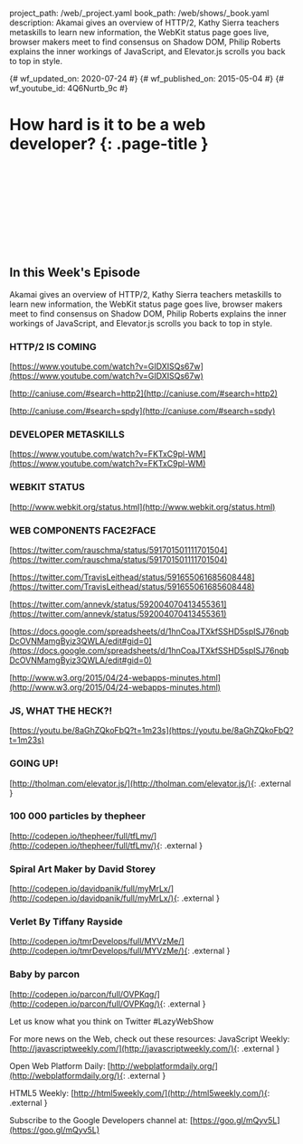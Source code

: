 project_path: /web/_project.yaml
book_path: /web/shows/_book.yaml
description: Akamai gives an overview of HTTP/2, Kathy Sierra teachers metaskills to learn new information, the WebKit status page goes live, browser makers meet to find consensus on Shadow DOM, Philip Roberts explains the inner workings of JavaScript, and Elevator.js scrolls you back to top in style.

{# wf_updated_on: 2020-07-24 #}
{# wf_published_on: 2015-05-04 #}
{# wf_youtube_id: 4Q6Nurtb_9c #}

# How hard is it to be a web developer? {: .page-title }


<div class="video-wrapper">
  <iframe class="devsite-embedded-youtube-video" data-video-id="4Q6Nurtb_9c"
          data-autohide="1" data-showinfo="0" frameborder="0" allowfullscreen>
  </iframe>
</div>


## In this Week's Episode

Akamai gives an overview of HTTP/2, Kathy Sierra teachers metaskills to learn new information, the WebKit status page goes live, browser makers meet to find consensus on Shadow DOM, Philip Roberts explains the inner workings of JavaScript, and Elevator.js scrolls you back to top in style.

### HTTP/2 IS COMING
[https://www.youtube.com/watch?v=GIDXISQs67w](https://www.youtube.com/watch?v=GIDXISQs67w)

[http://caniuse.com/#search=http2](http://caniuse.com/#search=http2)

[http://caniuse.com/#search=spdy](http://caniuse.com/#search=spdy)

### DEVELOPER METASKILLS
[https://www.youtube.com/watch?v=FKTxC9pl-WM](https://www.youtube.com/watch?v=FKTxC9pl-WM)

### WEBKIT STATUS
[http://www.webkit.org/status.html](http://www.webkit.org/status.html)

### WEB COMPONENTS FACE2FACE
[https://twitter.com/rauschma/status/591701501111701504](https://twitter.com/rauschma/status/591701501111701504)

[https://twitter.com/TravisLeithead/status/591655061685608448](https://twitter.com/TravisLeithead/status/591655061685608448)

[https://twitter.com/annevk/status/592004070413455361](https://twitter.com/annevk/status/592004070413455361)

[https://docs.google.com/spreadsheets/d/1hnCoaJTXkfSSHD5spISJ76nqbDcOVNMamgByiz3QWLA/edit#gid=0](https://docs.google.com/spreadsheets/d/1hnCoaJTXkfSSHD5spISJ76nqbDcOVNMamgByiz3QWLA/edit#gid=0)

[http://www.w3.org/2015/04/24-webapps-minutes.html](http://www.w3.org/2015/04/24-webapps-minutes.html)

### JS, WHAT THE HECK?!
[https://youtu.be/8aGhZQkoFbQ?t=1m23s](https://youtu.be/8aGhZQkoFbQ?t=1m23s)

### GOING UP!
[http://tholman.com/elevator.js/](http://tholman.com/elevator.js/){: .external }

### 100 000 particles by thepheer
[http://codepen.io/thepheer/full/tfLmv/](http://codepen.io/thepheer/full/tfLmv/){: .external }

### Spiral Art Maker by David Storey
[http://codepen.io/davidpanik/full/myMrLx/](http://codepen.io/davidpanik/full/myMrLx/){: .external }

### Verlet By Tiffany Rayside
[http://codepen.io/tmrDevelops/full/MYVzMe/](http://codepen.io/tmrDevelops/full/MYVzMe/){: .external }

### Baby by parcon
[http://codepen.io/parcon/full/OVPKqg/](http://codepen.io/parcon/full/OVPKqg/){: .external }

Let us know what you think on Twitter #LazyWebShow

For more news on the Web, check out these resources:
JavaScript Weekly: [http://javascriptweekly.com/](http://javascriptweekly.com/){: .external }

Open Web Platform Daily: [http://webplatformdaily.org/](http://webplatformdaily.org/){: .external }

HTML5 Weekly: [http://html5weekly.com/](http://html5weekly.com/){: .external }

Subscribe to the Google Developers channel at: [https://goo.gl/mQyv5L](https://goo.gl/mQyv5L)
